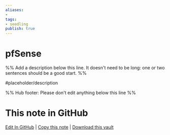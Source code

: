 ```yaml
---
aliases: 
- 
tags:
- seedling
publish: true
---
```


# pfSense

%% Add a description below this line. It doesn't need to be long: one or two sentences should be a good start. %%

#placeholder/description 

%% Hub footer: Please don't edit anything below this line %%

# This note in GitHub

<span class="git-footer">[Edit In GitHub](https://github.dev/obsidian-community/obsidian-hub/blob/main/06%20-%20Inbox/pfSense.md "git-hub-edit-note") | [Copy this note](https://raw.githubusercontent.com/obsidian-community/obsidian-hub/main/06%20-%20Inbox/pfSense.md "git-hub-copy-note") | [Download this vault](https://github.com/obsidian-community/obsidian-hub/archive/refs/heads/main.zip "git-hub-download-vault") </span>
